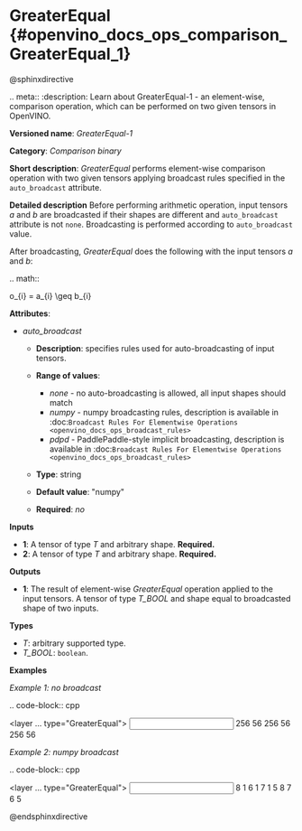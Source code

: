 # GreaterEqual {#openvino_docs_ops_comparison_GreaterEqual_1}

@sphinxdirective

.. meta::
  :description: Learn about GreaterEqual-1 - an element-wise, comparison operation, which 
                can be performed on two given tensors in OpenVINO.

**Versioned name**: *GreaterEqual-1*

**Category**: *Comparison binary*

**Short description**: *GreaterEqual* performs element-wise comparison operation with two given 
tensors applying broadcast rules specified in the ``auto_broadcast`` attribute.

**Detailed description**
Before performing arithmetic operation, input tensors *a* and *b* are broadcasted if their shapes are 
different and ``auto_broadcast`` attribute is not ``none``. Broadcasting is performed according to ``auto_broadcast`` value.

After broadcasting, *GreaterEqual* does the following with the input tensors *a* and *b*:

.. math::

   o_{i} = a_{i} \geq b_{i}


**Attributes**:

* *auto_broadcast*

  * **Description**: specifies rules used for auto-broadcasting of input tensors.
  * **Range of values**:
  
    * *none* - no auto-broadcasting is allowed, all input shapes should match
    * *numpy* - numpy broadcasting rules, description is available in :doc:`Broadcast Rules For Elementwise Operations <openvino_docs_ops_broadcast_rules>`
    * *pdpd* - PaddlePaddle-style implicit broadcasting, description is available in :doc:`Broadcast Rules For Elementwise Operations <openvino_docs_ops_broadcast_rules>`
  
  * **Type**: string
  * **Default value**: "numpy"
  * **Required**: *no*

**Inputs**

* **1**: A tensor of type *T* and arbitrary shape. **Required.**
* **2**: A tensor of type *T* and arbitrary shape. **Required.**

**Outputs**

* **1**: The result of element-wise *GreaterEqual* operation applied to the input tensors. 
  A tensor of type *T_BOOL* and shape equal to broadcasted shape of two inputs.

**Types**

* *T*: arbitrary supported type.
* *T_BOOL*: ``boolean``.

**Examples**

*Example 1: no broadcast*

.. code-block:: cpp

   <layer ... type="GreaterEqual">
       <input>
           <port id="0">
               <dim>256</dim>
               <dim>56</dim>
           </port>
           <port id="1">
               <dim>256</dim>
               <dim>56</dim>
           </port>
       </input>
       <output>
           <port id="2">
               <dim>256</dim>
               <dim>56</dim>
           </port>
       </output>
   </layer>


*Example 2: numpy broadcast*

.. code-block:: cpp

   <layer ... type="GreaterEqual">
       <input>
           <port id="0">
               <dim>8</dim>
               <dim>1</dim>
               <dim>6</dim>
               <dim>1</dim>
           </port>
           <port id="1">
               <dim>7</dim>
               <dim>1</dim>
               <dim>5</dim>
           </port>
       </input>
       <output>
           <port id="2">
               <dim>8</dim>
               <dim>7</dim>
               <dim>6</dim>
               <dim>5</dim>
           </port>
       </output>
   </layer>


@endsphinxdirective



